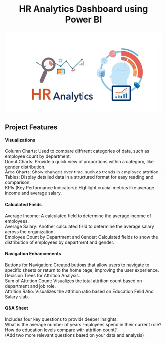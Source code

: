 <h1 align="center">HR Analytics Dashboard using Power BI</h1>
<p align="center">
<img src="Hr image.png">


## Project Features 
#### Visualizations
Column Charts: Used to compare different categories of data, such as employee count by department.<br>
Donut Charts: Provide a quick view of proportions within a category, like gender distribution.<br>
Area Charts: Show changes over time, such as trends in employee attrition.<br>
Tables: Display detailed data in a structured format for easy reading and comparison.<br>
KPIs (Key Performance Indicators): Highlight crucial metrics like average income and average salary.<br>

#### Calculated Fields
Average Income: A calculated field to determine the average income of employees.<br>
Average Salary: Another calculated field to determine the average salary across the organization.<br>
Employee Count by Department and Gender: Calculated fields to show the distribution of employees by department and gender.<br>

#### Navigation Enhancements
Buttons for Navigation: Created buttons that allow users to navigate to specific sheets or return to the home page, improving the user experience.<br>
Decision Trees for Attrition Analysis.<br>
Sum of Attrition Count: Visualizes the total attrition count based on department and job role.<br>
Attrition Ratio: Visualizes the attrition ratio based on Education Felid And Salary slab.<br>

#### Q&A Sheet
Includes four key questions to provide deeper insights:<br>
What is the average number of years employees spend in their current role?<br>
How do education levels compare with attrition count?<br>
(Add two more relevant questions based on your data and analysis)

